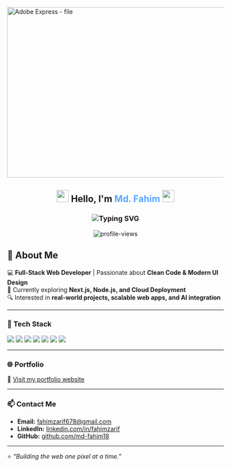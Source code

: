 <img width="1584" height="396" alt="Adobe Express - file" src="https://github.com/user-attachments/assets/b713a812-7bfe-4cce-98d6-f0b97dc530b5" />

<h2 align="center">
  <img src="https://media.giphy.com/media/hvRJCLFzcasrR4ia7z/giphy.gif" width="28px" height="28px"/>
  Hello, I'm <span style="color:#58A6FF">Md. Fahim</span>
  <img src="https://media.giphy.com/media/hvRJCLFzcasrR4ia7z/giphy.gif" width="28px" height="28px"/>
</h2>
<h3 align="center">
  <img src="https://readme-typing-svg.herokuapp.com?font=Fira+Code&weight=700&size=24&pause=1000&color=58A6FF&center=true&vCenter=true&width=650&lines=💻+Web+Developer+%7C+🚀+Software+Engineer;⚡+MERN+Stack+Enthusiast+%7C+🧩+Problem+Solver" alt="Typing SVG" />
</h3>

<p align="center">
  <img src="https://komarev.com/ghpvc/?username=nafistarik&label=Profile%20views&color=58A6FF&style=for-the-badge&abbreviated=true" alt="profile-views"/>
</p>
<h2>🚀 About Me  </h2> 

💻 **Full-Stack Web Developer** | Passionate about **Clean Code & Modern UI Design**  
🌱 Currently exploring **Next.js, Node.js, and Cloud Deployment**  
🔍 Interested in **real-world projects, scalable web apps, and AI integration**

---

### 🧰 Tech Stack
<p align="left">
  <img src="https://img.shields.io/badge/HTML5-E34F26?style=for-the-badge&logo=html5&logoColor=white"/>
  <img src="https://img.shields.io/badge/CSS3-1572B6?style=for-the-badge&logo=css3&logoColor=white"/>
  <img src="https://img.shields.io/badge/JavaScript-F7DF1E?style=for-the-badge&logo=javascript&logoColor=black"/>
  <img src="https://img.shields.io/badge/React-20232A?style=for-the-badge&logo=react&logoColor=61DAFB"/>
  <img src="https://img.shields.io/badge/Next.js-000000?style=for-the-badge&logo=nextdotjs&logoColor=white"/>
  <img src="https://img.shields.io/badge/Node.js-339933?style=for-the-badge&logo=node.js&logoColor=white"/>
  <img src="https://img.shields.io/badge/Tailwind_CSS-38B2AC?style=for-the-badge&logo=tailwind-css&logoColor=white"/>
</p>


---

### 🌐 Portfolio
🔗 [Visit my portfolio website](https://fahimhossainzarif.vercel.app/)

---

### 📫 Contact Me
- **Email:** fahimzarif678@gmail.com  
- **LinkedIn:** [linkedin.com/in/fahimzarif](https://www.linkedin.com/in/mdfahim58/)  
- **GitHub:** [github.com/md-fahim18](https://github.com/md-fahim18)

---

⭐️ *“Building the web one pixel at a time.”*
